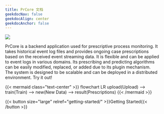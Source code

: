 ```yaml
---
title: PrCore 文档
geekdocNav: false
geekdocAlign: center
geekdocAnchor: false
---
```


<!-- markdownlint-capture -->
<!-- markdownlint-disable MD033 -->

<span class="badge-placeholder">[![](https://img.shields.io/pingpong/status/sp_c60bb412baf14b219102581cecc9631f?style=flat)](https://prcore.pingpong.host/en/)</span>

<!-- markdownlint-restore -->

PrCore is a backend application used for prescriptive process monitoring. It takes historical event log files and provides ongoing case prescriptions based on the received event streaming data. It is flexible and can be applied to event logs in various domains. Its prescribing and predicting algorithms can be easily modified, replaced, or added due to its plugin mechanism. The system is designed to be scalable and can be deployed in a distributed environment. Try it out!

{{< mermaid class="text-center" >}}
flowchart LR
    upload(Upload) --> train(Train) --> new(New Data) --> result(Prescriptions)
{{< /mermaid >}}

{{< button size="large" relref="getting-started/" >}}Getting Started{{< /button >}}
